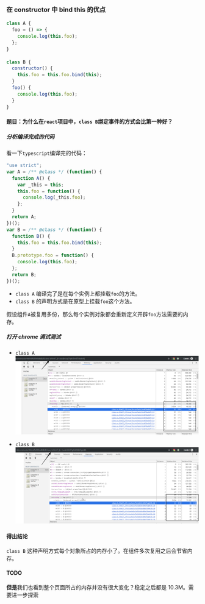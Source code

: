 ### 在 constructor 中 bind this 的优点

```javascript
class A {
  foo = () => {
    console.log(this.foo);
  };
}

class B {
  constructor() {
    this.foo = this.foo.bind(this);
  }
  foo() {
    console.log(this.foo);
  }
}
```

#### 题目：为什么在`react`项目中，`class B`绑定事件的方式会比第一种好？

##### 分析编译完成的代码

看一下`typescript`编译完的代码：

```javascript
"use strict";
var A = /** @class */ (function() {
  function A() {
    var _this = this;
    this.foo = function() {
      console.log(_this.foo);
    };
  }
  return A;
})();
var B = /** @class */ (function() {
  function B() {
    this.foo = this.foo.bind(this);
  }
  B.prototype.foo = function() {
    console.log(this.foo);
  };
  return B;
})();
```

- `class A` 编译完了是在每个实例上都挂载`foo`的方法。
- `class B` 的声明方式是在原型上挂载`foo`这个方法。

假设组件`A`被复用多份，那么每个实例对象都会重新定义开辟`foo`方法需要的内存。

##### 打开 chrome 调试测试

- `class A` ![class-a对应内存快照](./class-a对应内存快照.png)

- `class B` ![class-b对应内存快照](./class-b对应内存快照.png)

#### 得出结论

`class B` 这种声明方式每个对象所占的内存小了。在组件多次复用之后会节省内存。

#### TODO

**但是**我们也看到整个页面所占的内存并没有很大变化？稳定之后都是 10.3M。需要进一步探索

